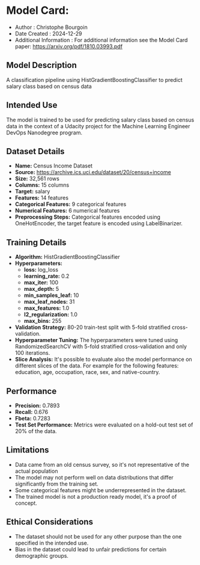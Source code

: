 # Model Card: 
- Author : Christophe Bourgoin
- Date Created : 2024-12-29
- Additional Information : For additional information see the Model Card paper: https://arxiv.org/pdf/1810.03993.pdf

## Model Description
A classification pipeline using HistGradientBoostingClassifier to predict salary class based on census data

## Intended Use
The model is trained to be used for predicting salary class based on census data in the context of a Udacity project for the Machine Learning Engineer DevOps Nanodegree program.

## Dataset Details
- **Name:** Census Income Dataset
- **Source:** https://archive.ics.uci.edu/dataset/20/census+income
- **Size:** 32,561 rows
- **Columns:** 15 columns
- **Target:** salary
- **Features:** 14 features
- **Categorical Features:** 9 categorical features
- **Numerical Features:** 6 numerical features
- **Preprocessing Steps:** Categorical features encoded using OneHotEncoder, the target feature is encoded using LabelBinarizer.

## Training Details
- **Algorithm:** HistGradientBoostingClassifier
- **Hyperparameters:** 
    - **loss:** log_loss
    - **learning_rate:** 0.2
    - **max_iter:** 100
    - **max_depth:** 5
    - **min_samples_leaf:** 10
    - **max_leaf_nodes:** 31
    - **max_features:** 1.0
    - **l2_regularization:** 1.0
    - **max_bins:** 255
- **Validation Strategy:** 80-20 train-test split with 5-fold stratified cross-validation.
- **Hyperparameter Tuning:** The hyperparameters were tuned using RandomizedSearchCV with 5-fold stratified cross-validation and only 100 iterations.
- **Slice Analysis:** It's possible to evaluate also the model performance on different slices of the data. For example for the following features: education, age, occupation, race, sex, and native-country.

## Performance
- **Precision:** 0.7893
- **Recall:** 0.676
- **Fbeta:** 0.7283
- **Test Set Performance:** Metrics were evaluated on a hold-out test set of 20% of the data.

## Limitations
- Data came from an old census survey, so it's not representative of the actual population
- The model may not perform well on data distributions that differ significantly from the training set.
- Some categorical features might be underrepresented in the dataset.
- The trained model is not a production ready model, it's a proof of concept.

## Ethical Considerations
- The dataset should not be used for any other purpose than the one specified in the intended use.
- Bias in the dataset could lead to unfair predictions for certain demographic groups.